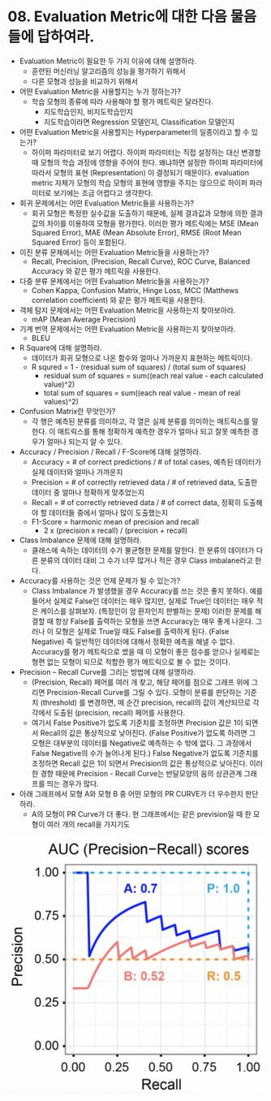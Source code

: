 # 08. Evaluation Metric에 대한 다음 물음들에 답하여라. 

- Evaluation Metric이 필요한 두 가지 이유에 대해 설명하라.
  - 훈련된 머신러닝 알고리즘의 성능을 평가하기 위해서
  - 다른 모형과 성능을 비교하기 위해서
- 어떤 Evaluation Metric을 사용할지는 누가 정하는가?
  - 학습 모형의 종류에 따라 사용해야 할 평가 메트릭은 달라진다.
    - 지도학습인지, 비지도학습인지
    - 지도학습이라면 Regression 모델인지, Classification 모델인지
- 어떤 Evaluation Metric을 사용할지는 Hyperparameter의 일종이라고 할 수 있는가?
  - 하이퍼 파라미터로 보기 어렵다. 하이퍼 파라미터는 직접 설정하는 대신 변경할 때 모형의 학습 과정에 영향을 주어야 한다. 왜냐하면 설정한 하이퍼 파라미터에 따라서 모형의 표현 (Representation) 이 결정되기 때문이다. evaluation metric 자체가 모형의 학습 모형의 표현에 영향을 주지는 않으므로 하이퍼 파라미터로 보기에는 조금 어렵다고 생각한다.
- 회귀 문제에서는 어떤 Evaluation Metric들을 사용하는가?
  - 회귀 모형은 특정한 실수값을 도출하기 때문에, 실제 결과값과 모형에 의한 결과값의 차이를 이용하여 모형을 평가한다. 이러한 평가 메트릭에는 MSE (Mean Squared Error), MAE (Mean Absolute Error), RMSE (Root Mean Squared Error) 등이 포함된다.
- 이진 분류 문제에서는 어떤 Evaluation Metric들을 사용하는가?
  - Recall, Precision, (Precision, Recall Curve), ROC Curve, Balanced Accuracy 와 같은 평가 메트릭을 사용한다.
- 다중 분류 문제에서는 어떤 Evaluation Metric들을 사용하는가?
  - Cohen Kappa, Confusion Matrix, Hinge Loss, MCC (Matthews correlation coefficient) 와 같은 평가 메트릭을 사용한다.
- 객체 탐지 문제에서는 어떤 Evaluation Metric을 사용하는지 찾아보아라.
  - mAP (Mean Average Precision)
- 기계 번역 문제에서는 어떤 Evaluation Metric을 사용하는지 찾아보아라.
  - BLEU
- R Square에 대해 설명하라.
  - 데이터가 회귀 모형으로 나온 함수와 얼마나 가까운지 표현하는 메트릭이다.
  - R squred = 1 - (residual sum of squares) / (total sum of squares)
    - residual sum of squares = sum((each real value - each calculated value)^2)
    - total sum of squares = sum((each real value - mean of real values)^2)
- Confusion Matrix란 무엇인가?
  - 각 행은 예측된 분류를 의미하고, 각 열은 실제 분류를 의미하는 매트릭스를 말한다. 이 매트릭스를 통해 정확하게 예측한 경우가 얼마나 되고 잘못 예측한 경우가 얼마나 되는지 알 수 있다.
- Accuracy / Precision / Recall / F-Score에 대해 설명하라.
  - Accuracy = # of correct predictions / # of total cases, 예측된 데이터가 실제 데이터와 얼마나 가까운지
  - Precision = # of correctly retrieved data / # of retrieved data, 도출한 데이터 중 얼마나 정확하게 맞추었는지
  - Recall = # of correctly retrieved data / # of correct data, 정확히 도출해야 할 데이터들 중에서 얼마나 많이 도출했는지
  - F1-Score = harmonic mean of precision and recall
    - 2 x (precision x recall) / (precision + recall)
- Class Imbalance 문제에 대해 설명하라.
  - 클래스에 속하는 데이터의 수가 불균형한 문제를 말한다. 한 분류의 데이터가 다른 분류의 데이터 대비 그 수가 너무 많거나 적은 경우 Class imbalane라고 한다.
- Accuracy를 사용하는 것은 언제 문제가 될 수 있는가?
  - Class Imbalance 가 발생했을 경우 Accuracy를 쓰는 것은 좋지 못하다. 예를 들어서 실제로 False인 데이터는 매우 많지만, 실제로 True인 데이터는 매우 적은 케이스를 살펴보자. (특정인이 암 환자인지 판별하는 문제) 이러한 문제를 해결할 때 항상 False를 출력하는 모형을 쓰면 Accuracy는 매우 좋게 나온다. 그러나 이 모형은 실제로 True일 때도 False를 출력하게 된다. (False Negative) 즉 일반적인 데이터에 대해서 정확한 예측을 해낼 수 없다. Accuracy를 평가 메트릭으로 썼을 때 이 모형이 좋은 점수를 얻으나 실제로는 형편 없는 모형이 되므로 적합한 평가 메트릭으로 볼 수 없는 것이다.
- Precision – Recall Curve를 그리는 방법에 대해 설명하라.
  - (Precision, Recall) 페어를 여러 개 찾고, 해당 페어를 점으로 그래프 위에 그리면 Precision-Recall Curve를 그릴 수 있다. 모형이 분류를 판단하는 기준치 (threshold) 를 변경하면, 매 순간 precision, recall의 값이 계산되므로 각각에서 도출된 (precision, recall) 페어를 사용한다. 
  - 여기서 False Positive가 없도록 기준치를 조정하면 Precision 값은 1이 되면서 Recall의 값은 통상적으로 낮아진다. (False Positive가 없도록 하려면 그 모형은 대부분의 데이터를 Negative로 예측하는 수 밖에 없다. 그 과정에서 False Negative의 수가 늘어나게 된다.) False Negative가 없도록 기준치를 조정하면 Recall 값은 1이 되면서 Precision의 값은 통상적으로 낮아진다. 이러한 경향 때문에 Precision - Recall Curve는 반달모양의 음의 상관관계 그래프를 띄는 경우가 많다.
- 아래 그래프에서 모형 A와 모형 B 중 어떤 모형의 PR CURVE가 더 우수한지 판단하라.
  - A의 모형이 PR Curve가 더 좋다. 현 그래프에서는 같은 prevision일 때 한 모형이 여러 개의 recall을 가지기도 

![](../images/ml-questions-01-08.png)